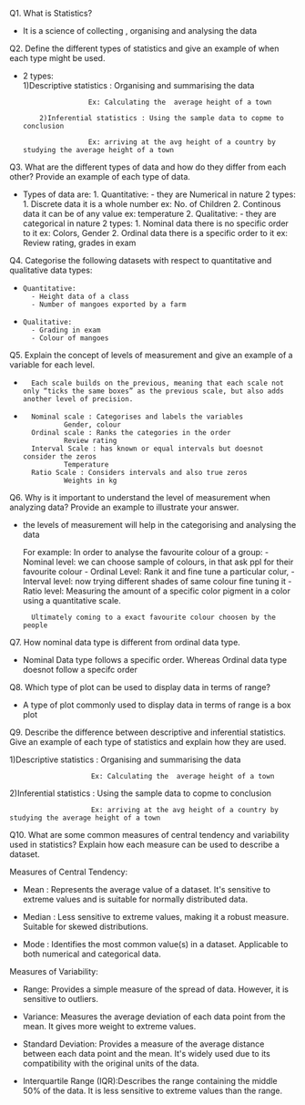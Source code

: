 Q1. What is Statistics?
-	It is a science of collecting , organising and analysing the data

Q2. Define the different types of statistics and give an example of when each type might be used.

-   2 types:   
            1)Descriptive statistics : Organising and summarising the data

                        Ex: Calculating the  average height of a town

            2)Inferential statistics : Using the sample data to copme to conclusion
                
                        Ex: arriving at the avg height of a country by studying the average height of a town

Q3. What are the different types of data and how do they differ from each other? Provide an example of each type of data.  

- Types of data are:
                1. Quantitative:
                            - they are Numerical in nature
                            2 types:
                                1. Discrete data
                                    it is a whole number
                                        ex: No. of Children
                                2. Continous data
                                    it can be of any value
                                        ex: temperature
                2. Qualitative:
                            - they are categorical in nature
                            2 types:
                                1. Nominal data
                                    there is no specific order to it
                                        ex: Colors, Gender
                                2. Ordinal data
                                    there is a specific order to it
                                        ex: Review rating, grades in exam

Q4. Categorise the following datasets with respect to quantitative and qualitative data types:

-     Quantitative:
        - Height data of a class
        - Number of mangoes exported by a farm

-     Qualitative:
        - Grading in exam
        - Colour of mangoes


Q5. Explain the concept of levels of measurement and give an example of a variable for each level.

-       Each scale builds on the previous, meaning that each scale not only “ticks the same boxes” as the previous scale, but also adds another level of precision.

-       Nominal scale : Categorises and labels the variables
                Gender, colour
        Ordinal scale : Ranks the categories in the order
                Review rating
        Interval Scale : has known or equal intervals but doesnot consider the zeros
                Temperature
        Ratio Scale : Considers intervals and also true zeros
                Weights in kg

Q6. Why is it important to understand the level of measurement when analyzing data? Provide an
example to illustrate your answer.

- the levels of measurement will help in the categorising and analysing the data

    For example:
            In order to analyse the favourite colour of a group: 
            - Nominal level:
                we can choose sample of colours, in that ask ppl for their favourite colour
            - Ordinal Level: 
                Rank it and fine tune a particular colur, 
            - Interval level:
                now trying different shades of same colour fine tuning it 
            - Ratio level:
                Measuring the amount of a specific color pigment in a color using a quantitative scale.
                
        Ultimately coming to a exact favourite colour choosen by the people

Q7. How nominal data type is different from ordinal data type.
-   Nominal Data type follows a specific order. Whereas Ordinal data type doesnot follow a specifc order

Q8. Which type of plot can be used to display data in terms of range?

- A type of plot commonly used to display data in terms of range is a box plot

Q9. Describe the difference between descriptive and inferential statistics. Give an example of each type of statistics and explain how they are used.

 1)Descriptive statistics : Organising and summarising the data

                        Ex: Calculating the  average height of a town

 2)Inferential statistics : Using the sample data to copme to conclusion
                
                        Ex: arriving at the avg height of a country by studying the average height of a town

Q10. What are some common measures of central tendency and variability used in statistics? Explain how each measure can be used to describe a dataset.

Measures of Central Tendency:
- Mean : Represents the average value of a dataset. It's sensitive to extreme values and is suitable for normally distributed data.

- Median : Less sensitive to extreme values, making it a robust measure. Suitable for skewed distributions.

- Mode :  Identifies the most common value(s) in a dataset. Applicable to both numerical and categorical data.

Measures of Variability:
- Range:  Provides a simple measure of the spread of data. However, it is sensitive to outliers.

- Variance: Measures the average deviation of each data point from the mean. It gives more weight to extreme values.

- Standard Deviation: Provides a measure of the average distance between each data point and the mean. It's widely used due to its compatibility with the original units of the data.

- Interquartile Range (IQR):Describes the range containing the middle 50% of the data. It is less sensitive to extreme values than the range.

